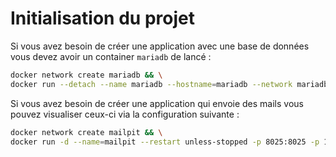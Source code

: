 # Initialisation du projet

Si vous avez besoin de créer une application avec une base de données vous devez avoir un container `mariadb` de lancé :

```bash
docker network create mariadb && \
docker run --detach --name mariadb --hostname=mariadb --network mariadb -v mariadb_data:/var/lib/mysql --restart unless-stopped --env MARIADB_ROOT_PASSWORD=toto44 -it -p 3306:3306  mariadb:latest
```

Si vous avez besoin de créer une application qui envoie des mails vous pouvez visualiser ceux-ci via la configuration suivante :

```bash
docker network create mailpit && \
docker run -d --name=mailpit --restart unless-stopped -p 8025:8025 -p 1025:1025 --hostname=mailpit --network mailpit -it -e MP_SMTP_AUTH_ACCEPT_ANY=1 -e MP_SMTP_AUTH_ALLOW_INSECURE=1 axllent/mailpit
```